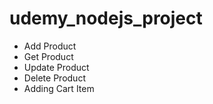 # udemy_nodejs_project

<ul>
    <li>Add Product</li>
    <li>Get Product</li>
    <li>Update Product</li>
    <li>Delete Product</li>
    <li>Adding Cart Item</li>
</ul>
